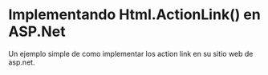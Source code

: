 # Implementando Html.ActionLink() en ASP.Net
Un ejemplo simple de como implementar los action link en su sitio web de asp.net.
